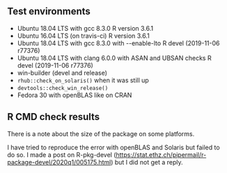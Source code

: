 ## Test environments
* Ubuntu 18.04 LTS with gcc 8.3.0
  R version 3.6.1
* Ubuntu 16.04 LTS (on travis-ci)
  R version 3.6.1
* Ubuntu 18.04 LTS with gcc 8.3.0 with --enable-lto
  R devel (2019-11-06 r77376)
* Ubuntu 18.04 LTS with clang 6.0.0 with ASAN and 
  UBSAN checks
  R devel (2019-11-06 r77376)
* win-builder (devel and release)
* `rhub::check_on_solaris()` when it was still up 
* `devtools::check_win_release()`
* Fedora 30 with openBLAS like on CRAN
  
## R CMD check results
There is a note about the size of the package on some platforms.

I have tried to reproduce the error with openBLAS and Solaris but failed 
to do so. I made a post on R-pkg-devel 
(https://stat.ethz.ch/pipermail/r-package-devel/2020q1/005175.html)
but I did not get a reply.
